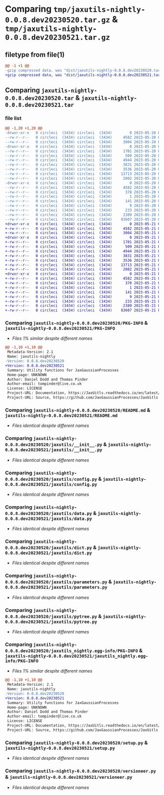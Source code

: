 # Comparing `tmp/jaxutils-nightly-0.0.8.dev20230520.tar.gz` & `tmp/jaxutils-nightly-0.0.8.dev20230521.tar.gz`

## filetype from file(1)

```diff
@@ -1 +1 @@
-gzip compressed data, was "dist/jaxutils-nightly-0.0.8.dev20230520.tar", last modified: Sat May 20 00:06:21 2023, max compression
+gzip compressed data, was "dist/jaxutils-nightly-0.0.8.dev20230521.tar", last modified: Sun May 21 00:06:36 2023, max compression
```

## Comparing `jaxutils-nightly-0.0.8.dev20230520.tar` & `jaxutils-nightly-0.0.8.dev20230521.tar`

### file list

```diff
@@ -1,20 +1,20 @@
-drwxr-xr-x   0 circleci  (3434) circleci  (3434)        0 2023-05-20 00:06:21.885010 jaxutils-nightly-0.0.8.dev20230520/
--rw-r--r--   0 circleci  (3434) circleci  (3434)     4582 2023-05-20 00:06:21.885010 jaxutils-nightly-0.0.8.dev20230520/PKG-INFO
--rw-r--r--   0 circleci  (3434) circleci  (3434)     3004 2023-05-20 00:06:15.000000 jaxutils-nightly-0.0.8.dev20230520/README.md
-drwxr-xr-x   0 circleci  (3434) circleci  (3434)        0 2023-05-20 00:06:21.885010 jaxutils-nightly-0.0.8.dev20230520/jaxutils/
--rw-r--r--   0 circleci  (3434) circleci  (3434)     1701 2023-05-20 00:06:15.000000 jaxutils-nightly-0.0.8.dev20230520/jaxutils/__init__.py
--rw-r--r--   0 circleci  (3434) circleci  (3434)      509 2023-05-20 00:06:21.885010 jaxutils-nightly-0.0.8.dev20230520/jaxutils/_version.py
--rw-r--r--   0 circleci  (3434) circleci  (3434)     4944 2023-05-20 00:06:15.000000 jaxutils-nightly-0.0.8.dev20230520/jaxutils/config.py
--rw-r--r--   0 circleci  (3434) circleci  (3434)     3831 2023-05-20 00:06:15.000000 jaxutils-nightly-0.0.8.dev20230520/jaxutils/data.py
--rw-r--r--   0 circleci  (3434) circleci  (3434)     3536 2023-05-20 00:06:15.000000 jaxutils-nightly-0.0.8.dev20230520/jaxutils/dict.py
--rw-r--r--   0 circleci  (3434) circleci  (3434)    13713 2023-05-20 00:06:15.000000 jaxutils-nightly-0.0.8.dev20230520/jaxutils/parameters.py
--rw-r--r--   0 circleci  (3434) circleci  (3434)     2802 2023-05-20 00:06:15.000000 jaxutils-nightly-0.0.8.dev20230520/jaxutils/pytree.py
-drwxr-xr-x   0 circleci  (3434) circleci  (3434)        0 2023-05-20 00:06:21.885010 jaxutils-nightly-0.0.8.dev20230520/jaxutils_nightly.egg-info/
--rw-r--r--   0 circleci  (3434) circleci  (3434)     4582 2023-05-20 00:06:21.000000 jaxutils-nightly-0.0.8.dev20230520/jaxutils_nightly.egg-info/PKG-INFO
--rw-r--r--   0 circleci  (3434) circleci  (3434)      378 2023-05-20 00:06:21.000000 jaxutils-nightly-0.0.8.dev20230520/jaxutils_nightly.egg-info/SOURCES.txt
--rw-r--r--   0 circleci  (3434) circleci  (3434)        1 2023-05-20 00:06:21.000000 jaxutils-nightly-0.0.8.dev20230520/jaxutils_nightly.egg-info/dependency_links.txt
--rw-r--r--   0 circleci  (3434) circleci  (3434)      141 2023-05-20 00:06:21.000000 jaxutils-nightly-0.0.8.dev20230520/jaxutils_nightly.egg-info/requires.txt
--rw-r--r--   0 circleci  (3434) circleci  (3434)        9 2023-05-20 00:06:21.000000 jaxutils-nightly-0.0.8.dev20230520/jaxutils_nightly.egg-info/top_level.txt
--rw-r--r--   0 circleci  (3434) circleci  (3434)      233 2023-05-20 00:06:21.885010 jaxutils-nightly-0.0.8.dev20230520/setup.cfg
--rw-r--r--   0 circleci  (3434) circleci  (3434)     2389 2023-05-20 00:06:15.000000 jaxutils-nightly-0.0.8.dev20230520/setup.py
--rw-r--r--   0 circleci  (3434) circleci  (3434)    83607 2023-05-20 00:06:15.000000 jaxutils-nightly-0.0.8.dev20230520/versioneer.py
+drwxr-xr-x   0 circleci  (3434) circleci  (3434)        0 2023-05-21 00:06:36.623884 jaxutils-nightly-0.0.8.dev20230521/
+-rw-r--r--   0 circleci  (3434) circleci  (3434)     4582 2023-05-21 00:06:36.623884 jaxutils-nightly-0.0.8.dev20230521/PKG-INFO
+-rw-r--r--   0 circleci  (3434) circleci  (3434)     3004 2023-05-21 00:06:30.000000 jaxutils-nightly-0.0.8.dev20230521/README.md
+drwxr-xr-x   0 circleci  (3434) circleci  (3434)        0 2023-05-21 00:06:36.623884 jaxutils-nightly-0.0.8.dev20230521/jaxutils/
+-rw-r--r--   0 circleci  (3434) circleci  (3434)     1701 2023-05-21 00:06:30.000000 jaxutils-nightly-0.0.8.dev20230521/jaxutils/__init__.py
+-rw-r--r--   0 circleci  (3434) circleci  (3434)      509 2023-05-21 00:06:36.623884 jaxutils-nightly-0.0.8.dev20230521/jaxutils/_version.py
+-rw-r--r--   0 circleci  (3434) circleci  (3434)     4944 2023-05-21 00:06:30.000000 jaxutils-nightly-0.0.8.dev20230521/jaxutils/config.py
+-rw-r--r--   0 circleci  (3434) circleci  (3434)     3831 2023-05-21 00:06:30.000000 jaxutils-nightly-0.0.8.dev20230521/jaxutils/data.py
+-rw-r--r--   0 circleci  (3434) circleci  (3434)     3536 2023-05-21 00:06:30.000000 jaxutils-nightly-0.0.8.dev20230521/jaxutils/dict.py
+-rw-r--r--   0 circleci  (3434) circleci  (3434)    13713 2023-05-21 00:06:30.000000 jaxutils-nightly-0.0.8.dev20230521/jaxutils/parameters.py
+-rw-r--r--   0 circleci  (3434) circleci  (3434)     2802 2023-05-21 00:06:30.000000 jaxutils-nightly-0.0.8.dev20230521/jaxutils/pytree.py
+drwxr-xr-x   0 circleci  (3434) circleci  (3434)        0 2023-05-21 00:06:36.623884 jaxutils-nightly-0.0.8.dev20230521/jaxutils_nightly.egg-info/
+-rw-r--r--   0 circleci  (3434) circleci  (3434)     4582 2023-05-21 00:06:36.000000 jaxutils-nightly-0.0.8.dev20230521/jaxutils_nightly.egg-info/PKG-INFO
+-rw-r--r--   0 circleci  (3434) circleci  (3434)      378 2023-05-21 00:06:36.000000 jaxutils-nightly-0.0.8.dev20230521/jaxutils_nightly.egg-info/SOURCES.txt
+-rw-r--r--   0 circleci  (3434) circleci  (3434)        1 2023-05-21 00:06:36.000000 jaxutils-nightly-0.0.8.dev20230521/jaxutils_nightly.egg-info/dependency_links.txt
+-rw-r--r--   0 circleci  (3434) circleci  (3434)      141 2023-05-21 00:06:36.000000 jaxutils-nightly-0.0.8.dev20230521/jaxutils_nightly.egg-info/requires.txt
+-rw-r--r--   0 circleci  (3434) circleci  (3434)        9 2023-05-21 00:06:36.000000 jaxutils-nightly-0.0.8.dev20230521/jaxutils_nightly.egg-info/top_level.txt
+-rw-r--r--   0 circleci  (3434) circleci  (3434)      233 2023-05-21 00:06:36.623884 jaxutils-nightly-0.0.8.dev20230521/setup.cfg
+-rw-r--r--   0 circleci  (3434) circleci  (3434)     2389 2023-05-21 00:06:30.000000 jaxutils-nightly-0.0.8.dev20230521/setup.py
+-rw-r--r--   0 circleci  (3434) circleci  (3434)    83607 2023-05-21 00:06:30.000000 jaxutils-nightly-0.0.8.dev20230521/versioneer.py
```

### Comparing `jaxutils-nightly-0.0.8.dev20230520/PKG-INFO` & `jaxutils-nightly-0.0.8.dev20230521/PKG-INFO`

 * *Files 1% similar despite different names*

```diff
@@ -1,10 +1,10 @@
 Metadata-Version: 2.1
 Name: jaxutils-nightly
-Version: 0.0.8.dev20230520
+Version: 0.0.8.dev20230521
 Summary: Utility functions for JaxGaussianProcesses
 Home-page: UNKNOWN
 Author: Daniel Dodd and Thomas Pinder
 Author-email: tompinder@live.co.uk
 License: LICENSE
 Project-URL: Documentation, https://JaxUitls.readthedocs.io/en/latest/
 Project-URL: Source, https://github.com/JaxGaussianProcesses/JaxUitls
```

### Comparing `jaxutils-nightly-0.0.8.dev20230520/README.md` & `jaxutils-nightly-0.0.8.dev20230521/README.md`

 * *Files identical despite different names*

### Comparing `jaxutils-nightly-0.0.8.dev20230520/jaxutils/__init__.py` & `jaxutils-nightly-0.0.8.dev20230521/jaxutils/__init__.py`

 * *Files identical despite different names*

### Comparing `jaxutils-nightly-0.0.8.dev20230520/jaxutils/config.py` & `jaxutils-nightly-0.0.8.dev20230521/jaxutils/config.py`

 * *Files identical despite different names*

### Comparing `jaxutils-nightly-0.0.8.dev20230520/jaxutils/data.py` & `jaxutils-nightly-0.0.8.dev20230521/jaxutils/data.py`

 * *Files identical despite different names*

### Comparing `jaxutils-nightly-0.0.8.dev20230520/jaxutils/dict.py` & `jaxutils-nightly-0.0.8.dev20230521/jaxutils/dict.py`

 * *Files identical despite different names*

### Comparing `jaxutils-nightly-0.0.8.dev20230520/jaxutils/parameters.py` & `jaxutils-nightly-0.0.8.dev20230521/jaxutils/parameters.py`

 * *Files identical despite different names*

### Comparing `jaxutils-nightly-0.0.8.dev20230520/jaxutils/pytree.py` & `jaxutils-nightly-0.0.8.dev20230521/jaxutils/pytree.py`

 * *Files identical despite different names*

### Comparing `jaxutils-nightly-0.0.8.dev20230520/jaxutils_nightly.egg-info/PKG-INFO` & `jaxutils-nightly-0.0.8.dev20230521/jaxutils_nightly.egg-info/PKG-INFO`

 * *Files 1% similar despite different names*

```diff
@@ -1,10 +1,10 @@
 Metadata-Version: 2.1
 Name: jaxutils-nightly
-Version: 0.0.8.dev20230520
+Version: 0.0.8.dev20230521
 Summary: Utility functions for JaxGaussianProcesses
 Home-page: UNKNOWN
 Author: Daniel Dodd and Thomas Pinder
 Author-email: tompinder@live.co.uk
 License: LICENSE
 Project-URL: Documentation, https://JaxUitls.readthedocs.io/en/latest/
 Project-URL: Source, https://github.com/JaxGaussianProcesses/JaxUitls
```

### Comparing `jaxutils-nightly-0.0.8.dev20230520/setup.py` & `jaxutils-nightly-0.0.8.dev20230521/setup.py`

 * *Files identical despite different names*

### Comparing `jaxutils-nightly-0.0.8.dev20230520/versioneer.py` & `jaxutils-nightly-0.0.8.dev20230521/versioneer.py`

 * *Files identical despite different names*

